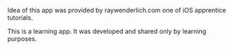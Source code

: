 Idea of this app was provided by raywenderlich.com one of iOS apprentice tutorials.

This is a learning app. It was developed and shared only by learning purposes.


